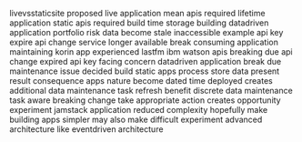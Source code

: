 livevsstaticsite proposed live application mean apis required lifetime application static apis required build time storage building datadriven application portfolio risk data become stale inaccessible example api key expire api change service longer available break consuming application maintaining korin app experienced lastfm ibm watson apis breaking due api change expired api key facing concern datadriven application break due maintenance issue decided build static apps process store data present result consequence apps nature become dated time deployed creates additional data maintenance task refresh benefit discrete data maintenance task aware breaking change take appropriate action creates opportunity experiment jamstack application reduced complexity hopefully make building apps simpler may also make difficult experiment advanced architecture like eventdriven architecture